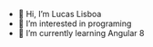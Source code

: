 - 👋 Hi, I’m Lucas Lisboa
- 👀 I’m interested in programing
- 🌱 I’m currently learning Angular 8
<!---
LucasALisboaR/LucasALisboaR is a ✨ special ✨ repository because its `README.md` (this file) appears on your GitHub profile.
You can click the Preview link to take a look at your changes.
--->

